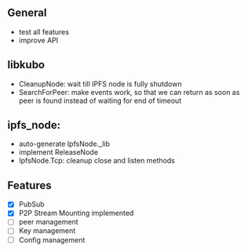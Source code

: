 
## General
- test all features
- improve API

## libkubo
- CleanupNode: wait till IPFS node is fully shutdown
- SearchForPeer: make events work, so that we can return as soon as peer is found instead of waiting for end of timeout

## ipfs_node:
- auto-generate IpfsNode._lib
- implement ReleaseNode
- IpfsNode.Tcp: cleanup close and listen methods

## Features
- [x] PubSub
- [x] P2P Stream Mounting implemented
- [ ] peer management
- [ ] Key management
- [ ] Config management